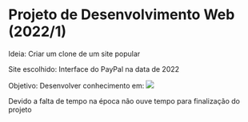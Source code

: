 # Projeto de Desenvolvimento Web (2022/1)
<p>Ideia: Criar um clone de um site popular</p>
<p>Site escolhido: Interface do PayPal na data de 2022
<p>Objetivo: Desenvolver conhecimento em: <a href="https://skillicons.dev">
    <img src="https://skillicons.dev/icons?i=js,html,css,nodejs" />
  </a>
</p>
<p>Devido a falta de tempo na época não ouve tempo para finalização do projeto</p>

